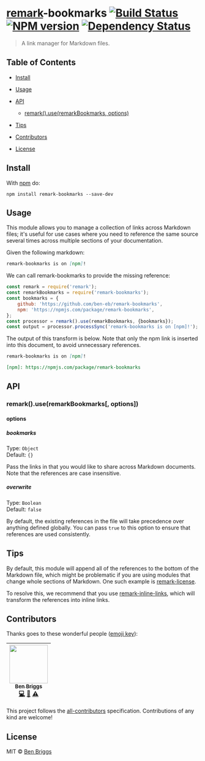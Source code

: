 # [remark][1]-bookmarks [![Build Status][3]][2] [![NPM version][5]][4] [![Dependency Status][7]][6]

> A link manager for Markdown files.


## Table of Contents

* [Install][8]

* [Usage][9]

* [API][10]

  * [remark().use(remarkBookmarks, options)][11]

* [Tips][12]

* [Contributors][13]

* [License][14]


## Install

With [npm][15] do:

```
npm install remark-bookmarks --save-dev
```


## Usage

This module allows you to manage a collection of links across Markdown files; it's useful for use cases where you need to reference the same source several times across multiple sections of your documentation.

Given the following markdown:

```markdown
remark-bookmarks is on [npm]!
```

We can call remark-bookmarks to provide the missing reference:

```javascript
const remark = require('remark');
const remarkBookmarks = require('remark-bookmarks');
const bookmarks = {
    github: 'https://github.com/ben-eb/remark-bookmarks',
    npm: 'https://npmjs.com/package/remark-bookmarks',
};
const processor = remark().use(remarkBookmarks, {bookmarks});
const output = processor.processSync('remark-bookmarks is on [npm]!');
```

The output of this transform is below. Note that only the npm link is inserted into this document, to avoid unnecessary references.

```markdown
remark-bookmarks is on [npm]!

[npm]: https://npmjs.com/package/remark-bookmarks
```


## API

### remark().use(remarkBookmarks[, options])

#### options

##### bookmarks

Type: `Object`<br />
Default: `{}`

Pass the links in that you would like to share across Markdown documents. Note
that the references are case insensitive.

##### overwrite

Type: `Boolean`<br />
Default: `false`

By default, the existing references in the file will take precedence over
anything defined globally. You can pass `true` to this option to ensure that
references are used consistently.


## Tips

By default, this module will append all of the references to the bottom of the
Markdown file, which might be problematic if you are using modules that change
whole sections of Markdown. One such example is [remark-license][16].

To resolve this, we recommend that you use [remark-inline-links][17], which will
transform the references into inline links.


## Contributors

Thanks goes to these wonderful people ([emoji key][18]):

<!-- ALL-CONTRIBUTORS-LIST:START - Do not remove or modify this section -->

| [<img src="https://avatars2.githubusercontent.com/u/1282980?v=3" width="100px;"/><br /><sub>Ben Briggs</sub>][19]<br />[💻][20] [📖][21] [⚠️][22] |
| :-----------------------------------------------------------------------------------------------------------------------------------------------: |

<!-- ALL-CONTRIBUTORS-LIST:END -->

This project follows the [all-contributors][23] specification.
Contributions of any kind are welcome!


## License

MIT © [Ben Briggs][24]

[1]: https://github.com/wooorm/remark

[2]: https://travis-ci.org/ben-eb/remark-bookmarks

[3]: https://travis-ci.org/ben-eb/remark-bookmarks.svg?branch=master

[4]: http://badge.fury.io/js/remark-bookmarks

[5]: https://badge.fury.io/js/remark-bookmarks.svg

[6]: https://gemnasium.com/ben-eb/remark-bookmarks

[7]: https://gemnasium.com/ben-eb/remark-bookmarks.svg

[8]: #install

[9]: #usage

[10]: #api

[11]: #remarkuseremarkbookmarks-options

[12]: #tips

[13]: #contributors

[14]: #license

[15]: https://npmjs.com/package/remark-bookmarks

[16]: https://github.com/wooorm/remark-license

[17]: https://github.com/wooorm/remark-inline-links

[18]: https://github.com/kentcdodds/all-contributors#emoji-key

[19]: http://beneb.info

[24]: http://beneb.info

[20]: https://github.com/ben-eb/remark-bookmarks/commits?author=ben-eb "Code"

[21]: https://github.com/ben-eb/remark-bookmarks/commits?author=ben-eb "Documentation"

[22]: https://github.com/ben-eb/remark-bookmarks/commits?author=ben-eb "Tests"

[23]: https://github.com/kentcdodds/all-contributors
